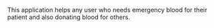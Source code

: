 This application helps any user who needs
emergency blood for their patient and also
donating blood for others.
